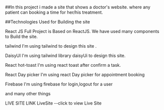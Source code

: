 ##In this project i made a site that shows a doctor's website.
where any patient can booking a time for her/his treatment.

##Technologies Used for Building the site

React JS
Full Project is Based on ReactJS. We have used many components to Build the site.

tailwind
I'm using tailwind to design this site .

DaisyUl
I'm using tailwind library daisyUi to design this site.

React hot-toast
I'm using react toast after confirm a task.

React Day picker
I'm using react Day picker for appointment booking

Firebase
I'm using firebase for login,logout for a user

and many other things

LIVE SITE LINK
LiveSite --click to view Live Site

